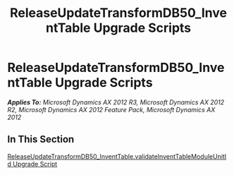 ﻿---
title: ReleaseUpdateTransformDB50_InventTable Upgrade Scripts
TOCTitle: ReleaseUpdateTransformDB50_InventTable Upgrade Scripts
ms:assetid: 09d56670-9821-4cf7-a8f5-dd83b018a1dc
ms:mtpsurl: https://msdn.microsoft.com/en-us/library/JJ735599(v=AX.60)
ms:contentKeyID: 49706509
ms.date: 05/18/2015
mtps_version: v=AX.60
---

# ReleaseUpdateTransformDB50\_InventTable Upgrade Scripts 


_**Applies To:** Microsoft Dynamics AX 2012 R3, Microsoft Dynamics AX 2012 R2, Microsoft Dynamics AX 2012 Feature Pack, Microsoft Dynamics AX 2012_

## In This Section

[ReleaseUpdateTransformDB50\_InventTable.validateInventTableModuleUnitId Upgrade Script](releaseupdatetransformdb50-inventtable-validateinventtablemoduleunitid-upgrade-script.md)

  



